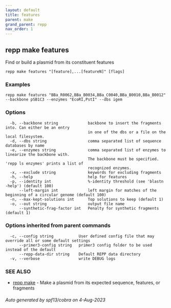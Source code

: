 ```yaml
---
layout: default
title: features
parent: make
grand_parent: repp
nav_order: 1
---
```

## repp make features

Find or build a plasmid from its constituent features

```
repp make features "[feature],...[featureN]" [flags]
```

### Examples

```
repp make features "BBa_R0062,BBa_B0034,BBa_C0040,BBa_B0010,BBa_B0012" --backbone pSB1C3 --enzymes "EcoRI,PstI" --dbs igem
```

### Options

```
  -b, --backbone string             backbone to insert the fragments into. Can either be an entry 
                                    in one of the dbs or a file on the local filesystem.
  -d, --dbs string                  comma separated list of sequence databases by name
  -e, --enzymes string              comma separated list of enzymes to linearize the backbone with.
                                    The backbone must be specified. 'repp ls enzymes' prints a list of
                                    recognized enzymes.
  -x, --exclude string              keywords for excluding fragments
  -h, --help                        help for features
  -p, --identity int                %-identity threshold (see 'blastn -help') (default 100)
      --left-margin int             left margin for matches of the beginning of a circular genome (default 100)
  -n, --max-kept-solutions int      Top solutions to keep (default 1)
  -o, --out string                  output file name
      --synthetic-frag-factor int   Penalty for synthetic fragments (default 1)
```

### Options inherited from parent commands

```
  -c, --config string           User defined config file that may override all or some default settings
      --primer3-config string   primer3 config folder to be used instead of the default
      --repp-data-dir string    Default REPP data directory
  -v, --verbose                 write DEBUG logs
```

### SEE ALSO

* [repp make](repp_make)	 - Make a plasmid from its expected sequence, features, or fragments

###### Auto generated by spf13/cobra on 4-Aug-2023
